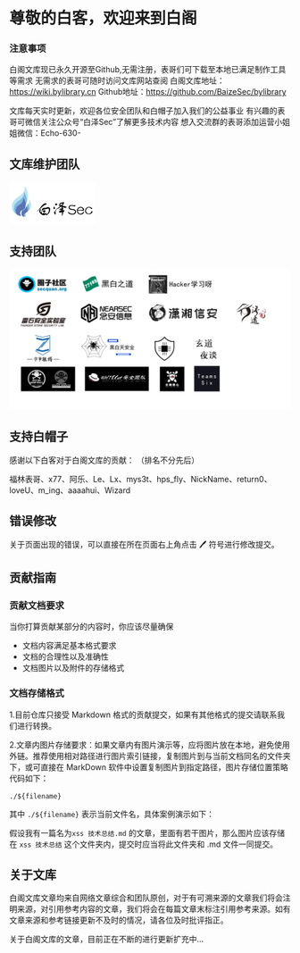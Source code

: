 # 尊敬的白客，欢迎来到白阁


### 注意事项
白阁文库现已永久开源至Github,无需注册，表哥们可下载至本地已满足制作工具等需求
无需求的表哥可随时访问文库网站查阅
白阁文库地址：https://wiki.bylibrary.cn
Github地址：https://github.com/BaizeSec/bylibrary

文库每天实时更新，欢迎各位安全团队和白帽子加入我们的公益事业
有兴趣的表哥可微信关注公众号“白泽Sec”了解更多技术内容
想入交流群的表哥添加运营小姐姐微信：Echo-630-

## 文库维护团队

<img src="./index/logo.png" alt="白泽Sec-透明" style="zoom: 15%;" div align=right/>

## 支持团队

![support_team](./index/support_team.png)

## 支持白帽子

感谢以下白客对于白阁文库的贡献：
（排名不分先后）


福林表哥、x77、阿乐、Le、Lx、mys3t、hps_fly、NickName、return0、loveU、m_ing、aaaahui、Wizard


## 错误修改

关于页面出现的错误，可以直接在所在页面右上角点击 🖊 符号进行修改提交。

## 贡献指南

### 贡献文档要求

当你打算贡献某部分的内容时，你应该尽量确保

- 文档内容满足基本格式要求
- 文档的合理性以及准确性
- 文档图片以及附件的存储格式

### 文档存储格式

1.目前仓库只接受 Markdown 格式的贡献提交，如果有其他格式的提交请联系我们进行转换。

2.文章内图片存储要求：如果文章内有图片演示等，应将图片放在本地，避免使用外链。推荐使用相对路径进行图片索引链接，复制图片到与当前文档同名的文件夹下，或可直接在 MarkDown 软件中设置复制图片到指定路径，图片存储位置策略代码如下：

```
./${filename}
```

其中 `./${filename}` 表示当前文件名，具体案例演示如下：

假设我有一篇名为`xss 技术总结.md` 的文章，里面有若干图片，那么图片应该存储在 `xss 技术总结` 这个文件夹内，提交时应当将此文件夹和 .md 文件一同提交。


## 关于文库

白阁文库文章均来自网络文章综合和团队原创，对于有可溯来源的文章我们将会注明来源，对引用参考内容的文章，我们将会在每篇文章末标注引用参考来源。如有文章来源和参考链接更新不及时的情况，请各位及时批评指正。

关于白阁文库的文章，目前正在不断的进行更新扩充中...

